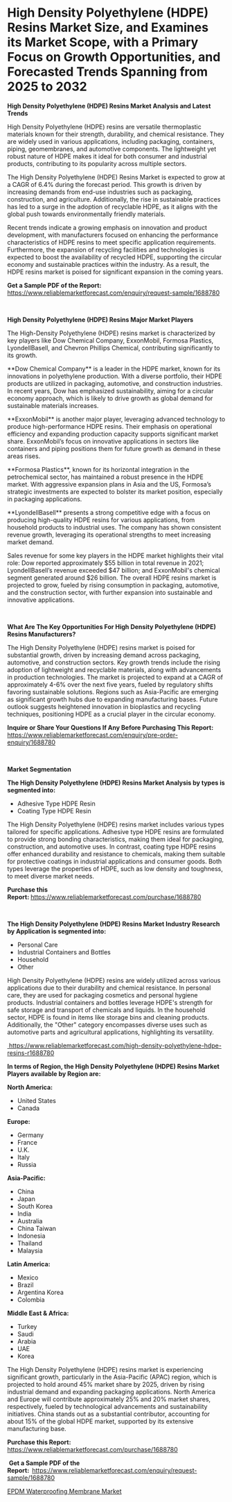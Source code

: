 <p><h1>High Density Polyethylene (HDPE) Resins Market Size, and Examines its Market Scope, with a Primary Focus on Growth Opportunities, and Forecasted Trends Spanning from 2025 to 2032</h1></p><p><strong>High Density Polyethylene (HDPE) Resins Market Analysis and Latest Trends</strong></p>
<p><p>High Density Polyethylene (HDPE) resins are versatile thermoplastic materials known for their strength, durability, and chemical resistance. They are widely used in various applications, including packaging, containers, piping, geomembranes, and automotive components. The lightweight yet robust nature of HDPE makes it ideal for both consumer and industrial products, contributing to its popularity across multiple sectors.</p><p>The High Density Polyethylene (HDPE) Resins Market is expected to grow at a CAGR of 6.4% during the forecast period. This growth is driven by increasing demands from end-use industries such as packaging, construction, and agriculture. Additionally, the rise in sustainable practices has led to a surge in the adoption of recyclable HDPE, as it aligns with the global push towards environmentally friendly materials.</p><p>Recent trends indicate a growing emphasis on innovation and product development, with manufacturers focused on enhancing the performance characteristics of HDPE resins to meet specific application requirements. Furthermore, the expansion of recycling facilities and technologies is expected to boost the availability of recycled HDPE, supporting the circular economy and sustainable practices within the industry. As a result, the HDPE resins market is poised for significant expansion in the coming years.</p></p>
<p><strong>Get a Sample PDF of the Report:&nbsp;</strong> <a href="https://www.reliablemarketforecast.com/enquiry/request-sample/1688780?utm_campaign=3169&utm_medium=2&utm_source=Github&utm_content=ia&utm_term=26032025&utm_id=high-density-polyethylene-hdpe-resins">https://www.reliablemarketforecast.com/enquiry/request-sample/1688780</a></p>
<p>&nbsp;</p>
<p><strong>High Density Polyethylene (HDPE) Resins Major Market Players</strong></p>
<p><p>The High-Density Polyethylene (HDPE) resins market is characterized by key players like Dow Chemical Company, ExxonMobil, Formosa Plastics, LyondellBasell, and Chevron Phillips Chemical, contributing significantly to its growth.</p><p>**Dow Chemical Company** is a leader in the HDPE market, known for its innovations in polyethylene production. With a diverse portfolio, their HDPE products are utilized in packaging, automotive, and construction industries. In recent years, Dow has emphasized sustainability, aiming for a circular economy approach, which is likely to drive growth as global demand for sustainable materials increases.</p><p>**ExxonMobil** is another major player, leveraging advanced technology to produce high-performance HDPE resins. Their emphasis on operational efficiency and expanding production capacity supports significant market share. ExxonMobil’s focus on innovative applications in sectors like containers and piping positions them for future growth as demand in these areas rises.</p><p>**Formosa Plastics**, known for its horizontal integration in the petrochemical sector, has maintained a robust presence in the HDPE market. With aggressive expansion plans in Asia and the US, Formosa’s strategic investments are expected to bolster its market position, especially in packaging applications.</p><p>**LyondellBasell** presents a strong competitive edge with a focus on producing high-quality HDPE resins for various applications, from household products to industrial uses. The company has shown consistent revenue growth, leveraging its operational strengths to meet increasing market demand.</p><p>Sales revenue for some key players in the HDPE market highlights their vital role: Dow reported approximately $55 billion in total revenue in 2021; LyondellBasell’s revenue exceeded $47 billion; and ExxonMobil's chemical segment generated around $26 billion. The overall HDPE resins market is projected to grow, fueled by rising consumption in packaging, automotive, and the construction sector, with further expansion into sustainable and innovative applications.</p></p>
<p>&nbsp;</p>
<p><strong>What Are The Key Opportunities For High Density Polyethylene (HDPE) Resins Manufacturers?</strong></p>
<p><p>The High Density Polyethylene (HDPE) resins market is poised for substantial growth, driven by increasing demand across packaging, automotive, and construction sectors. Key growth trends include the rising adoption of lightweight and recyclable materials, along with advancements in production technologies. The market is projected to expand at a CAGR of approximately 4-6% over the next five years, fueled by regulatory shifts favoring sustainable solutions. Regions such as Asia-Pacific are emerging as significant growth hubs due to expanding manufacturing bases. Future outlook suggests heightened innovation in bioplastics and recycling techniques, positioning HDPE as a crucial player in the circular economy.</p></p>
<p><strong>Inquire or Share Your Questions If Any Before Purchasing This Report:</strong> <a href="https://www.reliablemarketforecast.com/enquiry/pre-order-enquiry/1688780?utm_campaign=3169&utm_medium=2&utm_source=Github&utm_content=ia&utm_term=26032025&utm_id=high-density-polyethylene-hdpe-resins">https://www.reliablemarketforecast.com/enquiry/pre-order-enquiry/1688780</a></p>
<p>&nbsp;</p>
<p><strong>Market Segmentation</strong></p>
<p><strong>The High Density Polyethylene (HDPE) Resins Market Analysis by types is segmented into:</strong></p>
<p><ul><li>Adhesive Type HDPE Resin</li><li>Coating Type HDPE Resin</li></ul></p>
<p><p>The High Density Polyethylene (HDPE) resins market includes various types tailored for specific applications. Adhesive type HDPE resins are formulated to provide strong bonding characteristics, making them ideal for packaging, construction, and automotive uses. In contrast, coating type HDPE resins offer enhanced durability and resistance to chemicals, making them suitable for protective coatings in industrial applications and consumer goods. Both types leverage the properties of HDPE, such as low density and toughness, to meet diverse market needs.</p></p>
<p><strong>Purchase this Report:&nbsp;</strong><a href="https://www.reliablemarketforecast.com/purchase/1688780?utm_campaign=3169&utm_medium=2&utm_source=Github&utm_content=ia&utm_term=26032025&utm_id=high-density-polyethylene-hdpe-resins">https://www.reliablemarketforecast.com/purchase/1688780</a></p>
<p>&nbsp;</p>
<p><strong>The High Density Polyethylene (HDPE) Resins Market Industry Research by Application is segmented into:</strong></p>
<p><ul><li>Personal Care</li><li>Industrial Containers and Bottles</li><li>Household</li><li>Other</li></ul></p>
<p><p>High Density Polyethylene (HDPE) resins are widely utilized across various applications due to their durability and chemical resistance. In personal care, they are used for packaging cosmetics and personal hygiene products. Industrial containers and bottles leverage HDPE's strength for safe storage and transport of chemicals and liquids. In the household sector, HDPE is found in items like storage bins and cleaning products. Additionally, the "Other" category encompasses diverse uses such as automotive parts and agricultural applications, highlighting its versatility.</p></p>
<p><a href="https://www.reliablemarketforecast.com/high-density-polyethylene-hdpe-resins-r1688780?utm_campaign=3169&utm_medium=2&utm_source=Github&utm_content=ia&utm_term=26032025&utm_id=high-density-polyethylene-hdpe-resins">&nbsp;https://www.reliablemarketforecast.com/high-density-polyethylene-hdpe-resins-r1688780</a></p>
<p><strong>In terms of Region, the High Density Polyethylene (HDPE) Resins Market Players available by Region are:</strong></p>
<p>
    <p> <strong> North America: </strong>
        <ul>
            <li>United States</li>
            <li>Canada</li>
        </ul>
        </p> 
    <p> <strong> Europe: </strong>
        <ul>
            <li>Germany</li>
            <li>France</li>
            <li>U.K.</li>
            <li>Italy</li>
            <li>Russia</li>
        </ul>
        </p> 
    <p> <strong> Asia-Pacific: </strong>
        <ul>
            <li>China</li>
            <li>Japan</li>
            <li>South Korea</li>
            <li>India</li>
            <li>Australia</li>
            <li>China Taiwan</li>
            <li>Indonesia</li>
            <li>Thailand</li>
            <li>Malaysia</li>
        </ul>
        </p> 
    <p> <strong> Latin America: </strong>
        <ul>
            <li>Mexico</li>
            <li>Brazil</li>
            <li>Argentina Korea</li>
            <li>Colombia</li>
        </ul>
        </p> 
    <p> <strong> Middle East & Africa: </strong>
        <ul>
            <li>Turkey</li>
            <li>Saudi</li>
            <li>Arabia</li>
            <li>UAE</li>
            <li>Korea</li>
        </ul>
    </p>
    </p>
<p><p>The High Density Polyethylene (HDPE) resins market is experiencing significant growth, particularly in the Asia-Pacific (APAC) region, which is projected to hold around 45% market share by 2025, driven by rising industrial demand and expanding packaging applications. North America and Europe will contribute approximately 25% and 20% market shares, respectively, fueled by technological advancements and sustainability initiatives. China stands out as a substantial contributor, accounting for about 15% of the global HDPE market, supported by its extensive manufacturing base.</p></p>
<p><strong>Purchase this Report: </strong><a href="https://www.reliablemarketforecast.com/purchase/1688780?utm_campaign=3169&utm_medium=2&utm_source=Github&utm_content=ia&utm_term=26032025&utm_id=high-density-polyethylene-hdpe-resins">https://www.reliablemarketforecast.com/purchase/1688780</a></p>
<p>&nbsp;<strong>Get a Sample PDF of the Report:&nbsp;&nbsp;</strong><a href="https://www.reliablemarketforecast.com/enquiry/request-sample/1688780?utm_campaign=3169&utm_medium=2&utm_source=Github&utm_content=ia&utm_term=26032025&utm_id=high-density-polyethylene-hdpe-resins">https://www.reliablemarketforecast.com/enquiry/request-sample/1688780</a></p>
<p><strong></strong></p>
<p><p><a href="https://github.com/spoorsusama/Market-Research-Report-List-1/blob/main/epdm-waterproofing-membrane-market.md?utm_campaign=3169&utm_medium=2&utm_source=Github&utm_content=ia&utm_term=26032025&utm_id=high-density-polyethylene-hdpe-resins">EPDM Waterproofing Membrane Market</a></p></p>